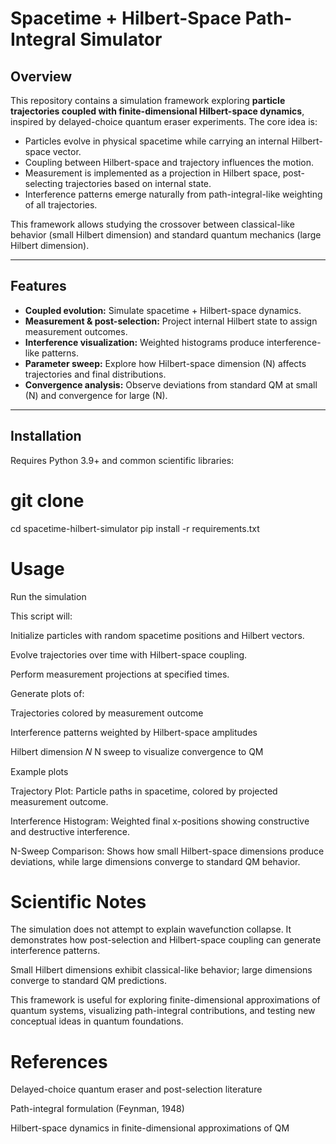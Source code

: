 # Spacetime + Hilbert-Space Path-Integral Simulator

## Overview

This repository contains a simulation framework exploring **particle trajectories coupled with finite-dimensional Hilbert-space dynamics**, inspired by delayed-choice quantum eraser experiments. The core idea is:

- Particles evolve in physical spacetime while carrying an internal Hilbert-space vector.
- Coupling between Hilbert-space and trajectory influences the motion.
- Measurement is implemented as a projection in Hilbert space, post-selecting trajectories based on internal state.
- Interference patterns emerge naturally from path-integral-like weighting of all trajectories.

This framework allows studying the crossover between classical-like behavior (small Hilbert dimension) and standard quantum mechanics (large Hilbert dimension).

---

## Features

- **Coupled evolution:** Simulate spacetime + Hilbert-space dynamics.
- **Measurement & post-selection:** Project internal Hilbert state to assign measurement outcomes.
- **Interference visualization:** Weighted histograms produce interference-like patterns.
- **Parameter sweep:** Explore how Hilbert-space dimension \(N\) affects trajectories and final distributions.
- **Convergence analysis:** Observe deviations from standard QM at small \(N\) and convergence for large \(N\).

---

## Installation

Requires Python 3.9+ and common scientific libraries:


# git clone <repo-url>
cd spacetime-hilbert-simulator
pip install -r requirements.txt


# Usage
Run the simulation

This script will:

Initialize particles with random spacetime positions and Hilbert vectors.

Evolve trajectories over time with Hilbert-space coupling.

Perform measurement projections at specified times.

Generate plots of:

Trajectories colored by measurement outcome

Interference patterns weighted by Hilbert-space amplitudes

Hilbert dimension 
𝑁
N sweep to visualize convergence to QM

Example plots

Trajectory Plot: Particle paths in spacetime, colored by projected measurement outcome.

Interference Histogram: Weighted final x-positions showing constructive and destructive interference.

N-Sweep Comparison: Shows how small Hilbert-space dimensions produce deviations, while large dimensions converge to standard QM behavior.

# Scientific Notes

The simulation does not attempt to explain wavefunction collapse. It demonstrates how post-selection and Hilbert-space coupling can generate interference patterns.

Small Hilbert dimensions exhibit classical-like behavior; large dimensions converge to standard QM predictions.

This framework is useful for exploring finite-dimensional approximations of quantum systems, visualizing path-integral contributions, and testing new conceptual ideas in quantum foundations.

# References

Delayed-choice quantum eraser and post-selection literature

Path-integral formulation (Feynman, 1948)

Hilbert-space dynamics in finite-dimensional approximations of QM

